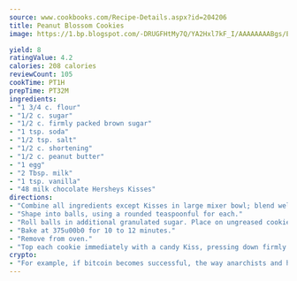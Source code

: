 ```yaml
---
source: www.cookbooks.com/Recipe-Details.aspx?id=204206
title: Peanut Blossom Cookies
image: https://1.bp.blogspot.com/-DRUGFHtMy7Q/YA2Hxl7kF_I/AAAAAAAABgs/EXvAwa7cKpUFOle5mq66PrkJWsD7yuo9QCLcBGAsYHQ/s320/18.png

yield: 8
ratingValue: 4.2
calories: 208 calories
reviewCount: 105
cookTime: PT1H
prepTime: PT32M
ingredients:
- "1 3/4 c. flour"
- "1/2 c. sugar"
- "1/2 c. firmly packed brown sugar"
- "1 tsp. soda"
- "1/2 tsp. salt"
- "1/2 c. shortening"
- "1/2 c. peanut butter"
- "1 egg"
- "2 Tbsp. milk"
- "1 tsp. vanilla"
- "48 milk chocolate Hersheys Kisses"
directions:
- "Combine all ingredients except Kisses in large mixer bowl; blend well at low speed."
- "Shape into balls, using a rounded teaspoonful for each."
- "Roll balls in additional granulated sugar. Place on ungreased cookie sheets."
- "Bake at 375u00b0 for 10 to 12 minutes."
- "Remove from oven."
- "Top each cookie immediately with a candy Kiss, pressing down firmly so cookie cracks around the edge."
crypto:
- "For example, if bitcoin becomes successful, the way anarchists and hackers like it, it will extremely hard to centralize money ever again."
---
```


